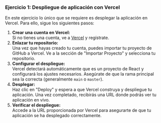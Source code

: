 ### Ejercicio 1: Despliegue de aplicación con Vercel

En este ejercicio lo único que se requiere es desplegar la aplicación en Vercel. Para ello, sigue los siguientes pasos:
1. **Crear una cuenta en Vercel:**  
   Si no tienes una cuenta, ve a [Vercel](https://vercel.com/) y regístrate.
2. **Enlazar tu repositorio:**  
   Una vez que hayas creado tu cuenta, puedes importar tu proyecto de GitHub a Vercel. Ve a la sección de "Importar Proyecto" y selecciona tu repositorio.
3. **Configurar el despliegue:**  
   Vercel detectará automáticamente que es un proyecto de React y configurará los ajustes necesarios. Asegúrate de que la rama principal sea la correcta (generalmente `main` o `master`).
4. **Desplegar:**  
   Haz clic en "Deploy" y espera a que Vercel construya y despliegue tu aplicación. Una vez completado, recibirás una URL donde podrás ver tu aplicación en vivo.
5. **Verificar el despliegue:**  
   Accede a la URL proporcionada por Vercel para asegurarte de que tu aplicación se ha desplegado correctamente.
